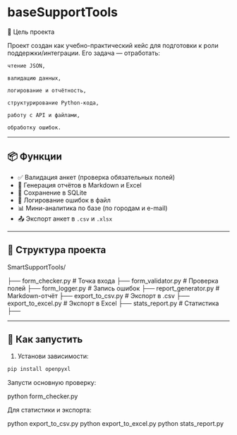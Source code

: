 # baseSupportTools

🎯 Цель проекта

Проект создан как учебно-практический кейс для подготовки к роли поддержки/интеграции. Его задача — отработать:

    чтение JSON,

    валидацию данных,

    логирование и отчётность,

    структурирование Python-кода,

    работу с API и файлами,

    обработку ошибок.

---

## 📦 Функции

- ✅ Валидация анкет (проверка обязательных полей)
- 🧾 Генерация отчётов в Markdown и Excel
- 💾 Сохранение в SQLite
- 📓 Логирование ошибок в файл
- 📊 Мини-аналитика по базе (по городам и e-mail)
- 📤 Экспорт анкет в `.csv` и `.xlsx`

---

## 📁 Структура проекта

SmartSupportTools/ 

├── form_checker.py # Точка входа 
├── form_validator.py # Проверка полей 
├── form_logger.py # Запись ошибок 
├── report_generator.py # Markdown-отчёт 
├── export_to_csv.py # Экспорт в .csv 
├── export_to_excel.py # Экспорт в Excel 
├── stats_report.py # Статистика ├── 

---

## 🚀 Как запустить

1. Установи зависимости:

```bash
pip install openpyxl
```

Запусти основную проверку:

python form_checker.py

Для статистики и экспорта:

python export_to_csv.py
python export_to_excel.py
python stats_report.py
